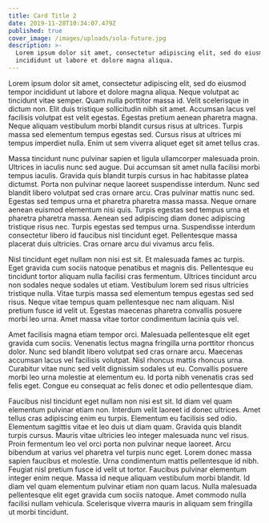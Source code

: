 ```yaml
---
title: Card Title 2
date: 2019-11-28T10:34:07.479Z
published: true
cover_image: /images/uploads/sola-future.jpg
description: >-
  Lorem ipsum dolor sit amet, consectetur adipiscing elit, sed do eiusmod tempor
  incididunt ut labore et dolore magna aliqua.
---
```

Lorem ipsum dolor sit amet, consectetur adipiscing elit, sed do eiusmod tempor incididunt ut labore et dolore magna aliqua. Neque volutpat ac tincidunt vitae semper. Quam nulla porttitor massa id. Velit scelerisque in dictum non. Elit duis tristique sollicitudin nibh sit amet. Accumsan lacus vel facilisis volutpat est velit egestas. Egestas pretium aenean pharetra magna. Neque aliquam vestibulum morbi blandit cursus risus at ultrices. Turpis massa sed elementum tempus egestas sed. Cursus risus at ultrices mi tempus imperdiet nulla. Enim ut sem viverra aliquet eget sit amet tellus cras.



Massa tincidunt nunc pulvinar sapien et ligula ullamcorper malesuada proin. Ultrices in iaculis nunc sed augue. Dui accumsan sit amet nulla facilisi morbi tempus iaculis. Gravida quis blandit turpis cursus in hac habitasse platea dictumst. Porta non pulvinar neque laoreet suspendisse interdum. Nunc sed blandit libero volutpat sed cras ornare arcu. Cras pulvinar mattis nunc sed. Egestas sed tempus urna et pharetra pharetra massa massa. Neque ornare aenean euismod elementum nisi quis. Turpis egestas sed tempus urna et pharetra pharetra massa. Aenean sed adipiscing diam donec adipiscing tristique risus nec. Turpis egestas sed tempus urna. Suspendisse interdum consectetur libero id faucibus nisl tincidunt eget. Pellentesque massa placerat duis ultricies. Cras ornare arcu dui vivamus arcu felis.



Nisl tincidunt eget nullam non nisi est sit. Et malesuada fames ac turpis. Eget gravida cum sociis natoque penatibus et magnis dis. Pellentesque eu tincidunt tortor aliquam nulla facilisi cras fermentum. Ultrices tincidunt arcu non sodales neque sodales ut etiam. Vestibulum lorem sed risus ultricies tristique nulla. Vitae turpis massa sed elementum tempus egestas sed sed risus. Neque vitae tempus quam pellentesque nec nam aliquam. Nisl pretium fusce id velit ut. Egestas maecenas pharetra convallis posuere morbi leo urna. Amet massa vitae tortor condimentum lacinia quis vel.



Amet facilisis magna etiam tempor orci. Malesuada pellentesque elit eget gravida cum sociis. Venenatis lectus magna fringilla urna porttitor rhoncus dolor. Nunc sed blandit libero volutpat sed cras ornare arcu. Maecenas accumsan lacus vel facilisis volutpat. Nisl rhoncus mattis rhoncus urna. Curabitur vitae nunc sed velit dignissim sodales ut eu. Convallis posuere morbi leo urna molestie at elementum eu. Id porta nibh venenatis cras sed felis eget. Congue eu consequat ac felis donec et odio pellentesque diam.



Faucibus nisl tincidunt eget nullam non nisi est sit. Id diam vel quam elementum pulvinar etiam non. Interdum velit laoreet id donec ultrices. Amet tellus cras adipiscing enim eu turpis. Elementum eu facilisis sed odio. Elementum sagittis vitae et leo duis ut diam quam. Gravida quis blandit turpis cursus. Mauris vitae ultricies leo integer malesuada nunc vel risus. Proin fermentum leo vel orci porta non pulvinar neque laoreet. Arcu bibendum at varius vel pharetra vel turpis nunc eget. Lorem donec massa sapien faucibus et molestie. Urna condimentum mattis pellentesque id nibh. Feugiat nisl pretium fusce id velit ut tortor. Faucibus pulvinar elementum integer enim neque. Massa id neque aliquam vestibulum morbi blandit. Id diam vel quam elementum pulvinar etiam non quam lacus. Nulla malesuada pellentesque elit eget gravida cum sociis natoque. Amet commodo nulla facilisi nullam vehicula. Scelerisque viverra mauris in aliquam sem fringilla ut morbi tincidunt.
